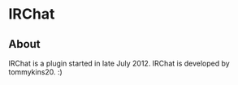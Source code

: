 IRChat
==========

About
----------
IRChat is a plugin started in late July 2012. IRChat is developed by tommykins20. :)